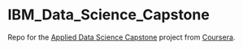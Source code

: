 # IBM_Data_Science_Capstone

Repo for the [Applied Data Science Capstone](https://www.coursera.org/learn/applied-data-science-capstone/) project from [Coursera](https://www.coursera.org/).

